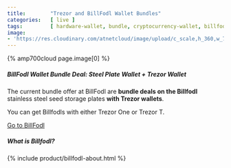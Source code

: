 ```yaml
---
title:        "Trezor and BillFodl Wallet Bundles"
categories:   [ live ]
tags:         [ hardware-wallet, bundle, cryptocurrency-wallet, billfodl ]
image:
- 'https://res.cloudinary.com/atnetcloud/image/upload/c_scale,h_360,w_700/v1599121689/atnet/altcoin-wallets/Screen_Shot_2020-09-03_at_15.26.51_fsoxdd.jpg'
---
```


<div id="live-billfodl"></div>

{% amp700cloud page.image[0] %}

##### BillFodl Wallet Bundle Deal: **Steel Plate Wallet + Trezor Wallet**

The current bundle offer at BillFodl are **bundle deals on the Billfodl** stainless steel seed storage plates **with Trezor wallets**.

You can get Billfodls with either Trezor One or Trezor T.

<a class="button" href="http://bit.ly/at-billf-xmas19">Go to BillFodl</a>

##### What is Billfodl?

{% include product/billfodl-about.html %}
